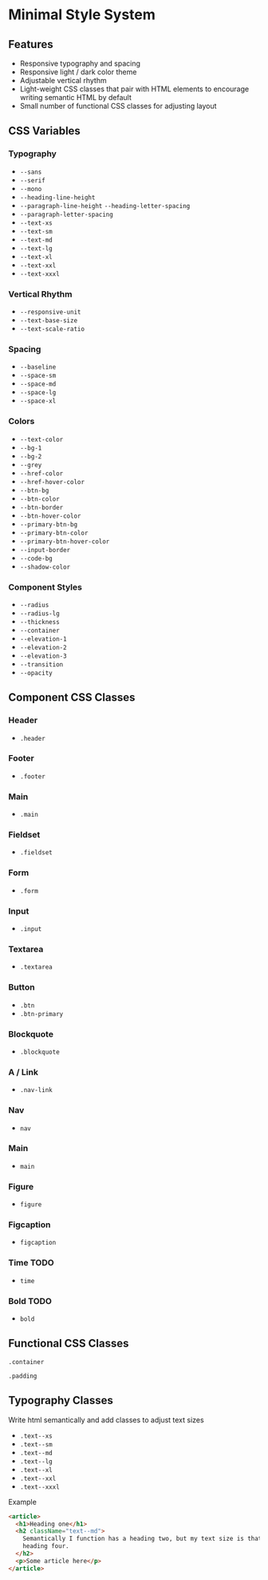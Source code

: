 # Minimal Style System

## Features

- Responsive typography and spacing
- Responsive light / dark color theme
- Adjustable vertical rhythm
- Light-weight CSS classes that pair with HTML elements to encourage writing semantic HTML by default
- Small number of functional CSS classes for adjusting layout

## CSS Variables

### Typography

<!-- Customizable  Typography-->

- `--sans`
- `--serif`
- `--mono`
- `--heading-line-height`
- `--paragraph-line-height`
  `--heading-letter-spacing`
- `--paragraph-letter-spacing`
  <!-- Text sizes should not be touched because they are calculated. -->
- `--text-xs`
- `--text-sm`
- `--text-md`
- `--text-lg`
- `--text-xl`
- `--text-xxl`
- `--text-xxxl`

### Vertical Rhythm

<!-- Customizable -->

- `--responsive-unit`
- `--text-base-size`
- `--text-scale-ratio`

### Spacing

<!-- Customizable -->

- `--baseline`
  <!-- Calculated -->
- `--space-sm`
- `--space-md`
- `--space-lg`
- `--space-xl`

### Colors

<!-- Customizable -->

- `--text-color`
- `--bg-1`
- `--bg-2`
- `--grey`
- `--href-color`
- `--href-hover-color`
- `--btn-bg`
- `--btn-color`
- `--btn-border`
- `--btn-hover-color`
- `--primary-btn-bg`
- `--primary-btn-color`
- `--primary-btn-hover-color`
- `--input-border`
- `--code-bg`
- `--shadow-color`

### Component Styles

<!-- Customizable -->

- `--radius`
- `--radius-lg`
- `--thickness`
- `--container`
- `--elevation-1`
- `--elevation-2`
- `--elevation-3`
- `--transition`
- `--opacity`

## Component CSS Classes

### Header

- `.header`

### Footer

- `.footer`

### Main

- `.main`

### Fieldset

- `.fieldset`

### Form

- `.form`

### Input

- `.input`

### Textarea

- `.textarea`

### Button

- `.btn`
- `.btn-primary`

### Blockquote

- `.blockquote`

### A / Link

- `.nav-link`

### Nav

<!-- Nav sets display flex, justify content space around -->

- `nav`

### Main

  <!-- Main sets margin var(--space-xl) auto and sets a min-height: 100vh on page.  -->

- `main`

### Figure

  <!-- Figure class removes default figure padding.  -->

- `figure`

### Figcaption

<!-- Figcaption adds the typography classes to html figcaption element, which can replace writing an img alt tag for accessability. -->

- `figcaption`
  <!-- Time class adds typography classes to html time element. -->

### Time TODO

- `time`

  <!-- Bold class adds a font-weight: 900 to the html bold element.  -->

### Bold TODO

- `bold`

## Functional CSS Classes

<!-- Set element to max-width of var(--container) -->

`.container`

<!-- Give element a var(--space-sm) padding -->

`.padding`

## Typography Classes

Write html semantically and add classes to adjust text sizes

- `.text--xs`
- `.text--sm`
- `.text--md`
- `.text--lg`
- `.text--xl`
- `.text--xxl`
- `.text--xxxl`

Example

```html
<article>
  <h1>Heading one</h1>
  <h2 className="text--md">
    Semantically I function has a heading two, but my text size is that of a
    heading four.
  </h2>
  <p>Some article here</p>
</article>
```
